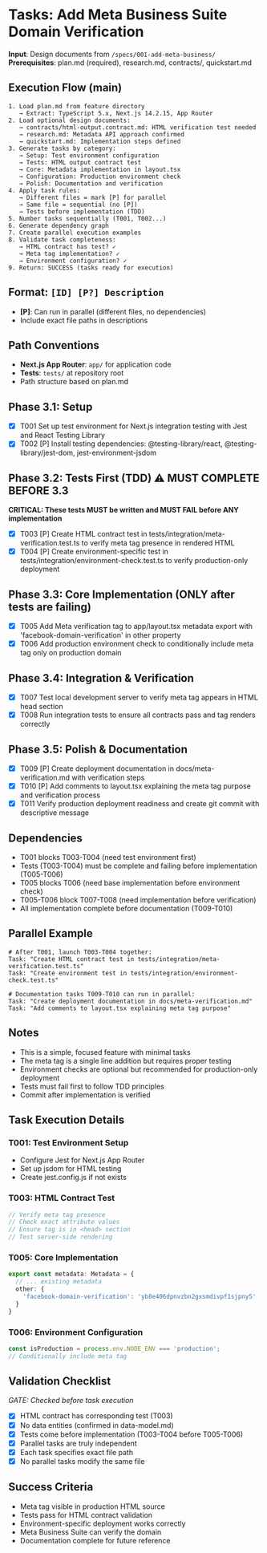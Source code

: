 # Tasks: Add Meta Business Suite Domain Verification

**Input**: Design documents from `/specs/001-add-meta-business/`
**Prerequisites**: plan.md (required), research.md, contracts/, quickstart.md

## Execution Flow (main)
```
1. Load plan.md from feature directory
   → Extract: TypeScript 5.x, Next.js 14.2.15, App Router
2. Load optional design documents:
   → contracts/html-output.contract.md: HTML verification test needed
   → research.md: Metadata API approach confirmed
   → quickstart.md: Implementation steps defined
3. Generate tasks by category:
   → Setup: Test environment configuration
   → Tests: HTML output contract test
   → Core: Metadata implementation in layout.tsx
   → Configuration: Production environment check
   → Polish: Documentation and verification
4. Apply task rules:
   → Different files = mark [P] for parallel
   → Same file = sequential (no [P])
   → Tests before implementation (TDD)
5. Number tasks sequentially (T001, T002...)
6. Generate dependency graph
7. Create parallel execution examples
8. Validate task completeness:
   → HTML contract has test? ✓
   → Meta tag implementation? ✓
   → Environment configuration? ✓
9. Return: SUCCESS (tasks ready for execution)
```

## Format: `[ID] [P?] Description`
- **[P]**: Can run in parallel (different files, no dependencies)
- Include exact file paths in descriptions

## Path Conventions
- **Next.js App Router**: `app/` for application code
- **Tests**: `tests/` at repository root
- Path structure based on plan.md

## Phase 3.1: Setup
- [x] T001 Set up test environment for Next.js integration testing with Jest and React Testing Library
- [x] T002 [P] Install testing dependencies: @testing-library/react, @testing-library/jest-dom, jest-environment-jsdom

## Phase 3.2: Tests First (TDD) ⚠️ MUST COMPLETE BEFORE 3.3
**CRITICAL: These tests MUST be written and MUST FAIL before ANY implementation**
- [x] T003 [P] Create HTML contract test in tests/integration/meta-verification.test.ts to verify meta tag presence in rendered HTML
- [x] T004 [P] Create environment-specific test in tests/integration/environment-check.test.ts to verify production-only deployment

## Phase 3.3: Core Implementation (ONLY after tests are failing)
- [x] T005 Add Meta verification tag to app/layout.tsx metadata export with 'facebook-domain-verification' in other property
- [x] T006 Add production environment check to conditionally include meta tag only on production domain

## Phase 3.4: Integration & Verification
- [x] T007 Test local development server to verify meta tag appears in HTML head section
- [x] T008 Run integration tests to ensure all contracts pass and tag renders correctly

## Phase 3.5: Polish & Documentation
- [x] T009 [P] Create deployment documentation in docs/meta-verification.md with verification steps
- [x] T010 [P] Add comments to layout.tsx explaining the meta tag purpose and verification process
- [x] T011 Verify production deployment readiness and create git commit with descriptive message

## Dependencies
- T001 blocks T003-T004 (need test environment first)
- Tests (T003-T004) must be complete and failing before implementation (T005-T006)
- T005 blocks T006 (need base implementation before environment check)
- T005-T006 block T007-T008 (need implementation before verification)
- All implementation complete before documentation (T009-T010)

## Parallel Example
```
# After T001, launch T003-T004 together:
Task: "Create HTML contract test in tests/integration/meta-verification.test.ts"
Task: "Create environment test in tests/integration/environment-check.test.ts"

# Documentation tasks T009-T010 can run in parallel:
Task: "Create deployment documentation in docs/meta-verification.md"
Task: "Add comments to layout.tsx explaining meta tag purpose"
```

## Notes
- This is a simple, focused feature with minimal tasks
- The meta tag is a single line addition but requires proper testing
- Environment checks are optional but recommended for production-only deployment
- Tests must fail first to follow TDD principles
- Commit after implementation is verified

## Task Execution Details

### T001: Test Environment Setup
- Configure Jest for Next.js App Router
- Set up jsdom for HTML testing
- Create jest.config.js if not exists

### T003: HTML Contract Test
```typescript
// Verify meta tag presence
// Check exact attribute values
// Ensure tag is in <head> section
// Test server-side rendering
```

### T005: Core Implementation
```typescript
export const metadata: Metadata = {
  // ... existing metadata
  other: {
    'facebook-domain-verification': 'yb8e406dpnvzbn2gxsmdivpf1sjpny5'
  }
}
```

### T006: Environment Configuration
```typescript
const isProduction = process.env.NODE_ENV === 'production';
// Conditionally include meta tag
```

## Validation Checklist
*GATE: Checked before task execution*

- [x] HTML contract has corresponding test (T003)
- [x] No data entities (confirmed in data-model.md)
- [x] Tests come before implementation (T003-T004 before T005-T006)
- [x] Parallel tasks are truly independent
- [x] Each task specifies exact file path
- [x] No parallel tasks modify the same file

## Success Criteria
- Meta tag visible in production HTML source
- Tests pass for HTML contract validation
- Environment-specific deployment works correctly
- Meta Business Suite can verify the domain
- Documentation complete for future reference